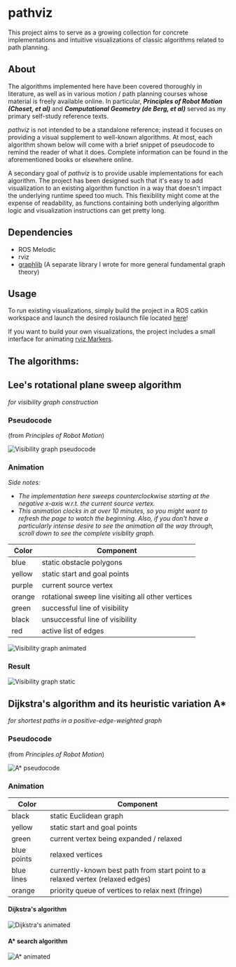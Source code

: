 # pathviz

This project aims to serve as a growing collection for concrete implementations and intuitive visualizations of classic algorithms related to path planning.

## About

The algorithms implemented here have been covered thoroughly in literature, as well as in various motion / path planning courses whose material is freely available online. In particular, ***Principles of Robot Motion (Choset, et al)*** and ***Computational Geometry (de Berg, et al)*** served as my primary self-study reference texts.

*pathviz* is not intended to be a standalone reference; instead it focuses on providing a visual supplement to well-known algorithms. At most, each algorithm shown below will come with a brief snippet of pseudocode to remind the reader of what it does. Complete information can be found in the aforementioned books or elsewhere online.

A secondary goal of *pathviz* is to provide usable implementations for each algorithm. The project has been designed such that it's easy to add visualization to an existing algorithm function in a way that doesn't impact the underlying runtime speed too much. This flexibility might come at the expense of readability, as functions containing both underlying algorithm logic and visualization instructions can get pretty long.

## Dependencies

- ROS Melodic
- rviz
- [graphlib](https://github.com/tedklin/back-to-basics/tree/master/algorithms/graphlib) (A separate library I wrote for more general fundamental graph theory)

## Usage

To run existing visualizations, simply build the project in a ROS catkin workspace and launch the desired roslaunch file located [here](https://github.com/tedklin/pathviz/tree/master/launch)!

If you want to build your own visualizations, the project includes a small interface for animating [rviz Markers](http://wiki.ros.org/rviz/DisplayTypes/Marker).


## The algorithms:

## Lee's rotational plane sweep algorithm

*for visibility graph construction*

### Pseudocode

(from *Principles of Robot Motion*)

![Visibility graph pseudocode](./media/visibility_graph_pseudocode.png)

### Animation

*Side notes:*
- *The implementation here sweeps counterclockwise starting at the negative x-axis w.r.t. the current source vertex.*
- *This animation clocks in at over 10 minutes, so you might want to refresh the page to watch the beginning. Also, if you don't have a particularly intense desire to see the animation all the way through, scroll down to see the complete visiblity graph.*

| Color | Component |
| --- | --- |
| blue | static obstacle polygons |
| yellow | static start and goal points |
| purple | current source vertex |
| orange | rotational sweep line visiting all other vertices |
| green | successful line of visibility |
| black | unsuccessful line of visibility|
| red | active list of edges |

![Visibility graph animated](./media/visibility_graph_animated.gif)

### Result

![Visibility graph static](./media/visibility_graph_static.png)


## Dijkstra's algorithm and its heuristic variation A*

*for shortest paths in a positive-edge-weighted graph*

### Pseudocode

(from *Principles of Robot Motion*)

![A* pseudocode](./media/a_star_pseudocode.png)

### Animation

| Color | Component |
| --- | --- |
| black | static Euclidean graph |
| yellow | static start and goal points |
| green | current vertex being expanded / relaxed |
| blue points | relaxed vertices |
| blue lines | currently-known best path from start point to a relaxed vertex (relaxed edges) |
| orange | priority queue of vertices to relax next (fringe) |

#### Dijkstra's algorithm

![Dijkstra's animated](./media/dijkstra_animated.gif)

#### A* search algorithm

![A* animated](./media/a_star_animated.gif)

